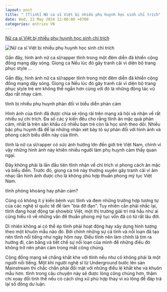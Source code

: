 ```yaml
---
layout: post
title: " [Tlinh] Nữ ca sĩ Việt bị nhiều phụ huynh học sinh chỉ trích"
date: Wed, 22 May 2024 12:00:00 +0700
categories: entries VN
---
```

[Nữ ca sĩ Việt bị nhiều phụ huynh học sinh chỉ trích](https://www.saostar.vn/am-nhac/nu-ca-si-viet-bi-nhieu-phu-huynh-hoc-sinh-chi-trich-202405220911579393.html)

![Nữ ca sĩ Việt bị nhiều phụ huynh học sinh chỉ trích](https://ss-images.saostar.vn/fb1200png_2/2024/5/22/pc/1716343330016/vto0987g3n1-3gkdso75fu2-g8ynxansu03.jpg/fbsscover.png)

Gần đây, hình ảnh nữ ca sĩ/rapper tlinh trong một đêm diễn đã khiến cộng đồng mạng dậy sóng. Giọng ca Nếu lúc đó gây tranh cãi vì diện bộ trang phục style ...

Gần đây, hình ảnh nữ ca sĩ/rapper tlinh trong một đêm diễn đã khiến cộng đồng mạng dậy sóng. Giọng ca Nếu lúc đó gây tranh cãi vì diện bộ trang phục style trẻ em không thể ngắn hơn cùng với đó là những động tác vũ đạo rất nhạy cảm.

tlinh bị nhiều phụ huynh phản đối vì biểu diễn phản cảm

Hình ảnh của tlinh đã được chia sẻ rộng rãi trên mạng xã hội và nhận về rất nhiều sự chỉ trích. Đa số các ý kiến đều cho rằng tlinh ăn mặc quá phản cảm, nhất là trên sân khấu có nhiều bạn trẻ còn là học sinh theo dõi. Nhiều bậc phụ huynh đã để lại những nhận xét bày tỏ sự phản đối với hình ảnh và phong cách biểu diễn này của tlinh.

tlinh là nữ ca sĩ/rapper có sức ảnh hưởng lớn đến giới trẻ Việt Nam, chính vì vậy những hình ảnh này khiến nhiều người làm phụ huynh cảm thấy quan ngại.

Đây không phải là lần đầu tiên tlinh nhận về chỉ trích vì phong cách ăn mặc và biểu diễn. Trước đó, giọng ca trẻ này thường xuyên gây tranh cãi vì âm nhạc lẫn hình ảnh được cho là không phù hợp thuần phong mỹ tục Việt Nam.

tlinh phóng khoáng hay phản cảm?

Cũng có không ít ý kiến bênh vực tlinh và đem những trường hợp tương tự của các nghệ sĩ quốc tế để làm "bia đỡ đạn". Tuy nhiên cần phải nhắc lại, tlinh đang hoạt động tại showbiz Việt, một thị trường giải trí mà hầu như ai cũng hiểu rõ về những vấn đề thuần phong mỹ tục vốn đã có từ rất lâu đời.

Dĩ nhiên không ai có thể ép tlinh phải hoạt động hay xây dựng hình tượng theo một khuôn mẫu nào đó. Bởi chính những sự cá tính và nổi loạn đã tạo nên tlinh nổi tiếng như ngày hôm nay. Điều tlinh nên làm chính là tìm ra hướng đi, cân bằng và tiết chế sự nổi loạn của mình để những điều đó không trở nên phản cảm trong mắt công chúng.

Cộng đồng mạng sẽ chẳng khắt khe với tlinh nếu như cô không phải là một người nổi tiếng. Một khi người nghệ sĩ từ Underground bước lên sàn Mainstream thì chắc chắn phải đối mặt với những điều lệ khắt khe và khuôn mẫu hơn. tlinh trong câu chuyện này sẽ được lòng công chúng hơn, thậm chí xoay đổi tình thế nếu có cách ứng xử phù hợp thay vì xù lông để đáp trả lại số đông dư luận.

